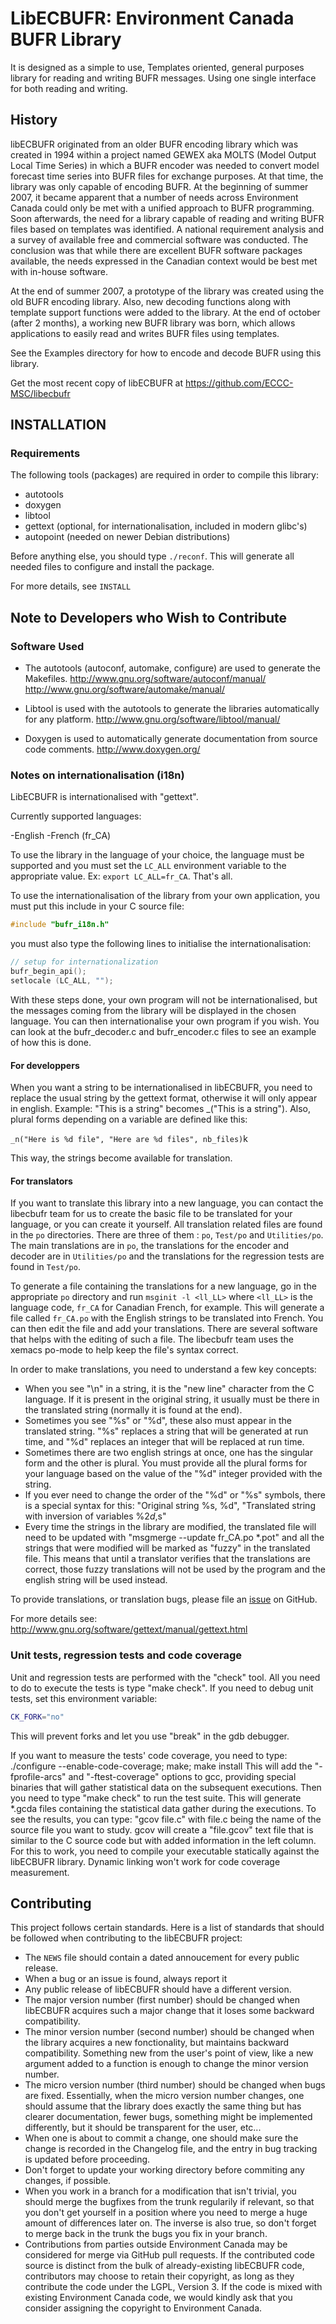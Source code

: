 # LibECBUFR: Environment Canada BUFR Library

It is designed as a simple to use, Templates oriented, general purposes
library for reading and writing BUFR messages.  Using one single interface
for both reading and writing.

## History

libECBUFR originated from an older BUFR encoding library which was created
in 1994 within a project named GEWEX aka MOLTS (Model Output Local Time
Series) in which a BUFR encoder was needed to convert model forecast time
series into BUFR files for exchange purposes.  At that time, the library
was only capable of encoding BUFR.  At the beginning of summer 2007,
it became apparent that a number of needs across Environment Canada
could only be met with a unified approach to BUFR programming.
Soon afterwards, the need for a library capable of reading and writing BUFR
files based on templates was identified. A national requirement analysis
and a survey of available free and commercial software was conducted.
The conclusion was that while there are excellent BUFR software packages
available, the needs expressed in the Canadian context would be best met
with in-house software.

At the end of summer 2007, a prototype of the library was created
using the old BUFR encoding library. Also, new decoding functions along
with template support functions were added to the library.  At the end
of october (after 2 months), a working new BUFR library was born, which
allows applications to easily read and writes BUFR files using templates.

See the Examples directory for how to encode and decode BUFR using
this library.

Get the most recent copy of libECBUFR at https://github.com/ECCC-MSC/libecbufr

## INSTALLATION

### Requirements

The following tools (packages) are required in order to compile this library:
   
- autotools
- doxygen
- libtool
- gettext (optional, for internationalisation, included in modern glibc's) 
- autopoint (needed on newer Debian distributions)

Before anything else, you should type `./reconf`.  This will generate all needed
files to configure and install the package.

For more details, see `INSTALL`


## Note to Developers who Wish to Contribute

### Software Used

- The autotools (autoconf, automake, configure) are used to generate 
  the Makefiles.
  http://www.gnu.org/software/autoconf/manual/
  http://www.gnu.org/software/automake/manual/

- Libtool is used with the autotools to generate the libraries 
  automatically for any platform.
  http://www.gnu.org/software/libtool/manual/

- Doxygen is used to automatically generate documentation from source code 
  comments.
  http://www.doxygen.org/

### Notes on internationalisation (i18n)

LibECBUFR is internationalised with "gettext". 

Currently supported languages:

-English
-French (fr_CA)

To use the library in the language of your choice, the language must be supported
and you must set the `LC_ALL` environment variable to the appropriate value.
Ex: `export LC_ALL=fr_CA`.  That's all.

To use the internationalisation of the library from your own application, 
you must put this include in your C source file:

```c
#include "bufr_i18n.h"
```

you must also type the following lines to initialise the internationalisation:

```c
// setup for internationalization
bufr_begin_api();
setlocale (LC_ALL, "");
```

With these steps done, your own program will not be internationalised, but the
messages coming from the library will be displayed in the chosen language.
You can then internationalise your own program if you wish.  You can look at
the bufr_decoder.c and bufr_encoder.c files to see an example of how this is 
done.

#### For developpers
When you want a string to be internationalised in libECBUFR, you need to replace the usual
string by the gettext format, otherwise it will only appear in english.
Example: "This is a string" becomes _("This is a string").
Also, plural forms depending on a variable are defined like this:

`_n("Here is %d file", "Here are %d files", nb_files)`k

This way, the strings become available for translation.


#### For translators
If you want to translate this library into a new language, you can contact 
the libecbufr team for us to create the basic file to be translated for your 
language, or you can create it yourself.  All translation related files are 
found in the `po` directories.  There are three of them : `po`, `Test/po`
and `Utilities/po`.  The main translations are in `po`, the translations 
for the encoder and decoder are in `Utilities/po` and the translations for
the regression tests are found in `Test/po`.

To generate a file containing the translations for a new language, go in the
appropriate `po` directory and run `msginit -l <ll_LL>` where `<ll_LL>` is 
the language code, `fr_CA` for Canadian French, for example. This will generate
a file called `fr_CA.po` with the English strings to be translated into French.
You can then edit the file and add your translations. There are several software
that helps with the editing of such a file.  The libecbufr team uses the
xemacs po-mode to help keep the file's syntax correct.

In order to make translations, you need to understand a few key concepts:
- When you see "\n" in a string, it is the "new line" character from the
C language. If it is present in the original string, it usually must be there
in the translated string (normally it is found at the end).
- Sometimes you see "%s" or "%d", these also must appear in the translated
string.  "%s" replaces a string that will be generated at run time, and "%d"
replaces an integer that will be replaced at run time.  
- Sometimes there are two english strings at once, one has the singular 
form and the other is plural. You must provide all the plural forms for 
your language based on the value of the "%d" integer provided with the string.
- If you ever need to change the order of the "%d" or "%s" symbols, there is a
special syntax for this: "Original string %s, %d", "Translated string with
inversion of variables %2$d, %1$s"
- Every time the strings in the library are modified, the translated file will
need to be updated with "msgmerge --update fr_CA.po *.pot" and all the strings 
that were modified will be marked as "fuzzy" in the translated file.  This means
that until a translator verifies that the translations are correct, those
fuzzy translations will not be used by the program and the english string will be
used instead.

To provide translations, or translation bugs, please file an [issue](https://github.com/ECCC-MSC/libecbufr/issues)
on GitHub.

For more details see: http://www.gnu.org/software/gettext/manual/gettext.html

### Unit tests, regression tests and code coverage

Unit and regression tests are performed with the "check" tool.  All you need 
to do to execute the tests is type "make check".  If you need to debug 
unit tests, set this environment variable:

```bash
CK_FORK="no"  
```

This will prevent forks and let you use "break" in the gdb debugger.

If you want to measure the tests' code coverage, you need to type:
./configure --enable-code-coverage; make; make install
This will add the "-fprofile-arcs" and "-ftest-coverage" options to gcc, providing 
special binaries that will gather statistical data on the subsequent executions.
Then you need to type "make check" to run the test suite. This will generate
*.gcda files containing the statistical data gather during the executions.
To see the results, you can type:
"gcov file.c" with file.c being the name of the source file you want to study.
gcov will create a "file.gcov" text file that is similar to the C source code
but with added information in the left column.
For this to work, you need to compile your executable statically against the libECBUFR
library.  Dynamic linking won't work for code coverage measurement.

## Contributing

This project follows certain standards.  Here is a list of standards that
should be followed when contributing to the libECBUFR project:

- The `NEWS` file should contain a dated annoucement for every public release.
- When a bug or an issue is found, always report it
- Any public release of libECBUFR should have a different version.
- The major version number (first number) should be changed when libECBUFR 
  acquires such a major change that it loses some backward compatibility. 
- The minor version number (second number) should be changed when 
  the library acquires a new fonctionality, but maintains backward 
  compatibility. Something new from the user's point of view, like a new
  argument added to a function is enough to change the minor version number.
- The micro version number (third number) should be changed when bugs are 
  fixed. Essentially, when the micro version number changes, one should 
  assume that the library does exactly the same thing but has clearer 
  documentation, fewer bugs, something might be implemented differently, 
  but it should be transparent for the user, etc...
- When one is about to commit a change, one should make sure 
  the change is recorded in the Changelog file, and the entry in bug tracking 
  is updated before proceeding.
- Don't forget to update your working directory before commiting any changes,
  if possible.
- When you work in a branch for a modification that isn't trivial, 
  you should merge the bugfixes from the trunk regularily if relevant,
  so that you don't get yourself in a position where you need to merge 
  a huge amount of differences later on. The inverse is also true, 
  so don't forget to merge back in the trunk the bugs you fix in your branch.
- Contributions from parties outside Environment Canada may be considered for
  merge via GitHub pull requests.  If the contributed code source is distinct
  from the bulk of already-existing libECBUFR code, contributors may choose to
  retain their copyright, as long as they contribute the code under the LGPL,
  Version 3. If the code is mixed with existing Environment Canada code, we would
  kindly ask that you consider assigning the copyright to Environment Canada.
